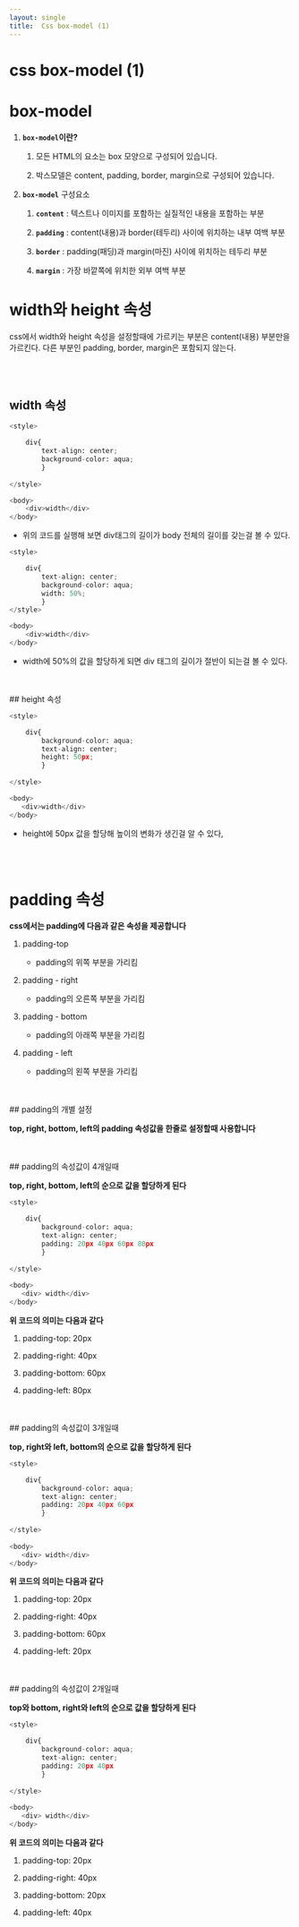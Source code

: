 ```yaml
---
layout: single
title:  Css box-model (1)
---
```


# css box-model (1)

# box-model 

1. **`box-model`이란?**    
    1) 모든 HTML의 요소는 box 모양으로 구성되어 있습니다. 
    
    2) 박스모델은 content, padding, border, margin으로 구성되어 있습니다.

2. **`box-model`** 구성요소 
    
    1) **`content`** : 텍스트나 이미지를 포함하는 실질적인 내용을 포함하는 부분 
    
    2) **`padding`** : content(내용)과 border(테두리) 사이에 위치하는 내부 여백 부분 
    
    3) **`border`** : padding(패딩)과 margin(마진) 사이에 위치하는 테두리 부분 
    
    4) **`margin`** : 가장 바깥쪽에 위치한 외부 여백 부분 

# width와 height 속성 

css에서 width와 height 속성을 설정할때에 가르키는 부분은 content(내용) 부분만을 가르킨다. 다른 부분인 padding, border, margin은 포함되지 않는다. 

<br>
<br>

## width 속성 


```python
<style>

    div{
        text-align: center;
        background-color: aqua;
        }
    
</style>

<body>
    <div>width</div>
</body>

```

+ 위의 코드를 실행해 보면 div태그의 길이가 body 전체의 길이를 갖는걸 볼 수 있다.


```python
<style>

    div{
        text-align: center;
        background-color: aqua;
        width: 50%;
        }
</style>

<body>
    <div>width</div>
</body>

```

+ width에 50%의 값을 할당하게 되면 div 태그의 길이가 절반이 되는걸 볼 수 있다. 
<br>
<br> 
## height 속성 


```python
<style>

    div{
        background-color: aqua;
        text-align: center;
        height: 50px;
        }
        
</style>

<body>
   <div>width</div>
</body>

```

+ height에 50px 값을 할당해 높이의 변화가 생긴걸 알 수 있다, 
<br>
<br>

# padding 속성 

**css에서는 padding에 다음과 같은 속성을 제공합니다**   

1. padding-top 
    + padding의 위쪽 부분을 가리킴    

2. padding - right
    + padding의 오른쪽 부분을 가리킴    

3. padding - bottom 
    + padding의 아래쪽 부분을 가리킴    

4. padding - left
    + padding의 왼쪽 부분을 가리킴     
<br>
<br>
## padding의 개별 설정

**top, right, bottom, left의 padding 속성값을 한줄로 설정할때 사용합니다** 

<br>
<br> 
## padding의 속성값이 4개일때 

**top, right, bottom, left의 순으로 값을 할당하게 된다**



```python
<style>

    div{
        background-color: aqua;
        text-align: center;
        padding: 20px 40px 60px 80px
        }
    
</style>
    
<body>
   <div> width</div>
</body>

```

**위 코드의 의미는 다음과 같다**

1. padding-top: 20px  

2. padding-right: 40px 

3. padding-bottom: 60px

4. padding-left: 80px  

<br>
<br> 
## padding의 속성값이 3개일때 

**top, right와 left, bottom의 순으로 값을 할당하게 된다**


```python
<style>

    div{
        background-color: aqua;
        text-align: center;
        padding: 20px 40px 60px
        }
    
</style>
    
<body>
   <div> width</div>
</body>

```

**위 코드의 의미는 다음과 같다**

1. padding-top: 20px  

2. padding-right: 40px 

3. padding-bottom: 60px

4. padding-left: 20px  

<br>
<br> 
## padding의 속성값이 2개일때 

**top와 bottom, right와 left의 순으로 값을 할당하게 된다**


```python
<style>

    div{
        background-color: aqua;
        text-align: center;
        padding: 20px 40px
        }
    
</style>
    
<body>
   <div> width</div>
</body>

```

**위 코드의 의미는 다음과 같다**

1. padding-top: 20px  

2. padding-right: 40px 

3. padding-bottom: 20px

4. padding-left: 40px  

